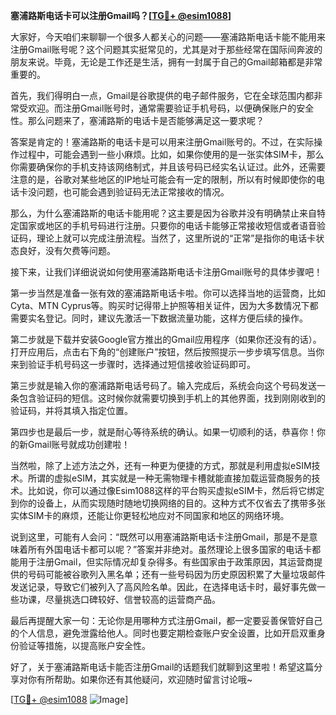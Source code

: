 **塞浦路斯电话卡可以注册Gmail吗？[[TG💪+ @esim1088](https://t.me/s/esim1088)]**

大家好，今天咱们来聊聊一个很多人都关心的问题——塞浦路斯电话卡能不能用来注册Gmail账号呢？这个问题其实挺常见的，尤其是对于那些经常在国际间奔波的朋友来说。毕竟，无论是工作还是生活，拥有一封属于自己的Gmail邮箱都是非常重要的。

首先，我们得明白一点，Gmail是谷歌提供的电子邮件服务，它在全球范围内都非常受欢迎。而注册Gmail账号时，通常需要验证手机号码，以便确保账户的安全性。那么问题来了，塞浦路斯的电话卡是否能够满足这一要求呢？

答案是肯定的！塞浦路斯的电话卡是可以用来注册Gmail账号的。不过，在实际操作过程中，可能会遇到一些小麻烦。比如，如果你使用的是一张实体SIM卡，那么你需要确保你的手机支持该网络制式，并且该号码已经实名认证过。此外，还需要注意的是，谷歌对某些地区的IP地址可能会有一定的限制，所以有时候即使你的电话卡没问题，也可能会遇到验证码无法正常接收的情况。

那么，为什么塞浦路斯的电话卡能用呢？这主要是因为谷歌并没有明确禁止来自特定国家或地区的手机号码进行注册。只要你的电话卡能够正常接收短信或者语音验证码，理论上就可以完成注册流程。当然了，这里所说的“正常”是指你的电话卡状态良好，没有欠费等问题。

接下来，让我们详细说说如何使用塞浦路斯电话卡注册Gmail账号的具体步骤吧！

第一步当然是准备一张有效的塞浦路斯电话卡啦。你可以选择当地的运营商，比如Cyta、MTN Cyprus等。购买时记得带上护照等相关证件，因为大多数情况下都需要实名登记。同时，建议先激活一下数据流量功能，这样方便后续的操作。

第二步就是下载并安装Google官方推出的Gmail应用程序（如果你还没有的话）。打开应用后，点击右下角的“创建账户”按钮，然后按照提示一步步填写信息。当你来到验证手机号码这一步骤时，选择通过短信接收验证码即可。

第三步就是输入你的塞浦路斯电话号码了。输入完成后，系统会向这个号码发送一条包含验证码的短信。这时候你就需要切换到手机上的其他界面，找到刚刚收到的验证码，并将其填入指定位置。

第四步也是最后一步，就是耐心等待系统的确认。如果一切顺利的话，恭喜你！你的新Gmail账号就成功创建啦！

当然啦，除了上述方法之外，还有一种更为便捷的方式，那就是利用虚拟eSIM技术。所谓的虚拟eSIM，其实就是一种无需物理卡槽就能直接加载运营商服务的技术。比如说，你可以通过像Esim1088这样的平台购买虚拟eSIM卡，然后将它绑定到你的设备上，从而实现随时随地切换网络的目的。这种方式不仅省去了携带多张实体SIM卡的麻烦，还能让你更轻松地应对不同国家和地区的网络环境。

说到这里，可能有人会问：“既然可以用塞浦路斯电话卡注册Gmail，那是不是意味着所有外国电话卡都可以呢？”答案并非绝对。虽然理论上很多国家的电话卡都能用于注册Gmail，但实际情况却复杂得多。有些国家由于政策原因，其运营商提供的号码可能被谷歌列入黑名单；还有一些号码因为历史原因积累了大量垃圾邮件发送记录，导致它们被列入了高风险名单。因此，在选择电话卡时，最好事先做一些功课，尽量挑选口碑较好、信誉较高的运营商产品。

最后再提醒大家一句：无论你是用哪种方式注册Gmail，都一定要妥善保管好自己的个人信息，避免泄露给他人。同时也要定期检查账户安全设置，比如开启双重身份验证等措施，以提高账户安全性。

好了，关于塞浦路斯电话卡能否注册Gmail的话题我们就聊到这里啦！希望这篇分享对你有所帮助。如果你还有其他疑问，欢迎随时留言讨论哦~

[[TG💪+ @esim1088](https://t.me/s/esim1088) ![Image](https://i.postimg.cc/4NQfJmqS/Snipaste-2025-05-13-00-14-12.png)]